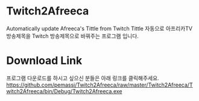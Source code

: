 # Twitch2Afreeca
Automatically update Afreeca's Tittle from Twitch Tittle
자동으로 아프리카TV 방송제목을 Twitch 방송제목으로 바꿔주는 프로그램 입니다.

# Download Link
프로그램 다운로드를 하시고 싶으신 분들은 아래 링크를 클릭해주세요.
https://github.com/pemassi/Twitch2Afreeca/raw/master/Twitch2Afreeca/Twitch2Afreeca/bin/Debug/Twitch2Afreeca.exe
